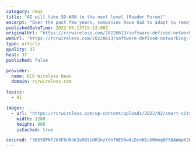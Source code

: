 ```yaml
---
category: news
title: "AI will take SD-WAN to the next level (Reader Forum)"
excerpt: "Over the past few years, companies have had to adapt to remote work environments, hybrid work environments and everything in between."
publishedDateTime: 2022-06-13T15:12:00Z
originalUrl: "https://rcrwireless.com/20220613/software-defined-networking-sdn/ai-will-take-sd-wan-to-the-next-level-reader-forum"
webUrl: "https://rcrwireless.com/20220613/software-defined-networking-sdn/ai-will-take-sd-wan-to-the-next-level-reader-forum"
type: article
quality: 37
heat: 37
published: false

provider:
  name: RCR Wireless News
  domain: rcrwireless.com

topics:
  - AI

images:
  - url: "https://rcrwireless.com/wp-content/uploads/2022/02/smart-city-and-global-network-concept-1.jpg"
    width: 1280
    height: 800
    isCached: true

secured: "30XYOPNfJk3FkUNoKJa9OtiNRJnzYdhfHEShw4LDcnNGcbMmmqNFSNAWmpK2OyT8Gbf557Lq2rc1JXb2XfrZymzGaccpBJtcWkx+HitkHCtRHW9zkg41hXRbZ3Q1RXRg4doc41r8K/inNoNO16B15Vs4+8wrzR/gVU28m0ABVEj2IfowC6xngr/IAQsVQK4y6f8+Y6kWvqgKv8MnnUBZwW/w71JVmopW/xxR9Ivijoq13uyMf1Ola519maftCs8LX9l/lP+FrNcGwZbbAOf54HsCvZzINDFlSGpNMKhXJdfnKUb0gXI28rLdzCc6Mnm4VNHr3PraVPSaa/AlVtJJa4K5cudpg7rUzsBwOMAbias=;th+EK6S6QoNQYvJIJGdJgw=="
---
```


